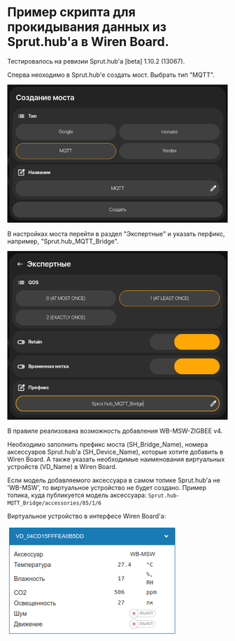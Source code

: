 # Пример скрипта для прокидывания данных из Sprut.hub'а в Wiren Board.

Тестировалось на ревизии Sprut.hub'а [beta] 1.10.2 (13067).

Сперва неоходимо в Sprut.hub'е создать мост. Выбрать тип "MQTT". 

![alt text](SH_add_Bridge.png)

В настройках моста перейти в раздел "Экспертные" и указать перфикс, например,  "Sprut.hub_MQTT_Bridge".

![alt text](Settings_Bridge.png)

В правиле реализована возможность добавления WB-MSW-ZIGBEE v4.

Необходимо заполнить префикс моста (SH_Bridge_Name), номера аксессуаров Sprut.hub'а (SH_Device_Name), которые хотите добавить в Wiren Board. А также указать необходимые наименования виртуальных устройств (VD_Name) в Wiren Board.

Если модель добавляемого аксессуара в самом топике Sprut.hub'а не 'WB-MSW', то виртуальное устройство не будет создано. Пример топика, куда публикуется модель аксессуара: `Sprut.hub-MQTT_Bridge/accessories/85/1/6`

Виртуальное устройство в интерфесе Wiren Board'а:

![alt text](wb-sh2wb-msw-zigbee.png)
